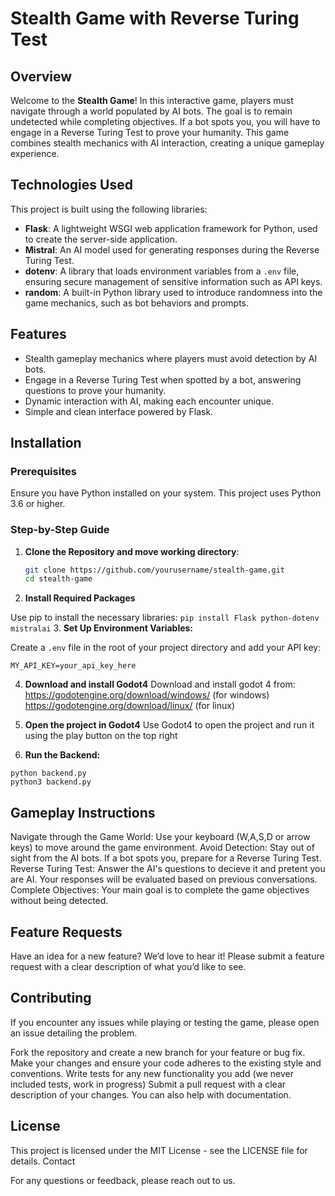 # Stealth Game with Reverse Turing Test

## Overview

Welcome to the **Stealth Game**! In this interactive game, players must navigate through a world populated by AI bots. The goal is to remain undetected while completing objectives. If a bot spots you, you will have to engage in a Reverse Turing Test to prove your humanity. This game combines stealth mechanics with AI interaction, creating a unique gameplay experience.

## Technologies Used

This project is built using the following libraries:

- **Flask**: A lightweight WSGI web application framework for Python, used to create the server-side application.
- **Mistral**: An AI model used for generating responses during the Reverse Turing Test.
- **dotenv**: A library that loads environment variables from a `.env` file, ensuring secure management of sensitive information such as API keys.
- **random**: A built-in Python library used to introduce randomness into the game mechanics, such as bot behaviors and prompts.

## Features

- Stealth gameplay mechanics where players must avoid detection by AI bots.
- Engage in a Reverse Turing Test when spotted by a bot, answering questions to prove your humanity.
- Dynamic interaction with AI, making each encounter unique.
- Simple and clean interface powered by Flask.

## Installation

### Prerequisites

Ensure you have Python installed on your system. This project uses Python 3.6 or higher.

### Step-by-Step Guide

1. **Clone the Repository and move working directory**:

   ```bash
   git clone https://github.com/yourusername/stealth-game.git
   cd stealth-game

2. **Install Required Packages**

Use pip to install the necessary libraries:
```pip install Flask python-dotenv mistralai```
3. **Set Up Environment Variables:**

Create a `.env` file in the root of your project directory and add your API key:
```
MY_API_KEY=your_api_key_here
```

4. **Download and install Godot4**
Download and install godot 4 from:
https://godotengine.org/download/windows/ (for windows)
https://godotengine.org/download/linux/ (for linux)

5. **Open the project in Godot4**
Use Godot4 to open the project and run it using the play button on the top right


7. **Run the Backend:**
```
python backend.py
python3 backend.py
```

## Gameplay Instructions

Navigate through the Game World: Use your keyboard (W,A,S,D or arrow keys) to move around the game environment.
Avoid Detection: Stay out of sight from the AI bots. If a bot spots you, prepare for a Reverse Turing Test.
Reverse Turing Test: Answer the AI's questions to decieve it and pretent you are AI. Your responses will be evaluated based on previous conversations.
Complete Objectives: Your main goal is to complete the game objectives without being detected.

## Feature Requests
Have an idea for a new feature? We’d love to hear it! Please submit a feature request with a clear description of what you’d like to see.

## Contributing

If you encounter any issues while playing or testing the game, please open an issue detailing the problem.

Fork the repository and create a new branch for your feature or bug fix.
Make your changes and ensure your code adheres to the existing style and conventions.
Write tests for any new functionality you add (we never included tests, work in progress)
Submit a pull request with a clear description of your changes.
You can also help with documentation.

## License

This project is licensed under the MIT License - see the LICENSE file for details.
Contact

For any questions or feedback, please reach out to us.
